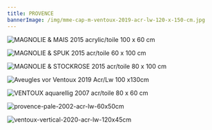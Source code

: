 ```yaml
---
title: PROVENCE
bannerImage: /img/mme-cap-m-ventoux-2019-acr-lw-120-x-150-cm.jpg
---
```

![MAGNOLIE & MAIS  2015  acrylic/toile 100 x 60 cm](/img/magnolie-mais-2015-acr-bw-100-x-60-cm-kopie.jpg "MAGNOLIE & MAIS  2015  acrylic/toile  100 x 60 cm")

![](/img/magnolie-spuk-2015-acr-bw-60-x-100-cm-kopie.jpg "MAGNOLIE & SPUK  2015  acr/toile 60 x 100 cm")

![](/img/magnolie-stockrose-2015-acr-bw-80-x-100-cm-kopie.jpg "MAGNOLIE & STOCKROSE  2015  acr/toile  80 x 100 cm")

![Aveugles vor Ventoux 2019 Acr/Lw 100 x130cm](/img/aveugles-ventoux-2019-frei-n.-p.breughel-acr-lw-.jpg "aveugles-ventoux-frei-n.p.breughel-2019-acr-lw-100x130cm")

![VENTOUX aquarellig  2007  acr/toile  80 x 60 cm](/img/9.-ventoux-aquarellig-80-x-60-cm-2007.jpg)

![](/img/37.-provence-pale-2002-60-x-50-cm.jpg "provence-pale-2002-acr-lw-60x50cm")

![](/img/ventoux-vertical-7.5.20-a-lw-ca-120-x-45-cm-.jpg "ventoux-vertical-2020-acr-lw-120x45cm")